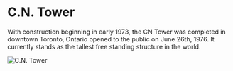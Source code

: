 # C.N. Tower
With construction beginning in early 1973, the CN Tower was completed in downtown Toronto, Ontario opened to the public on June 26th, 1976. It currently stands as the tallest free standing structure in the world. 

![C.N. Tower](https://img.bhs4.com/DE/B/DEBE61C7D6A88316D9609AFF69D35A94C09D1448_large.jpg)
